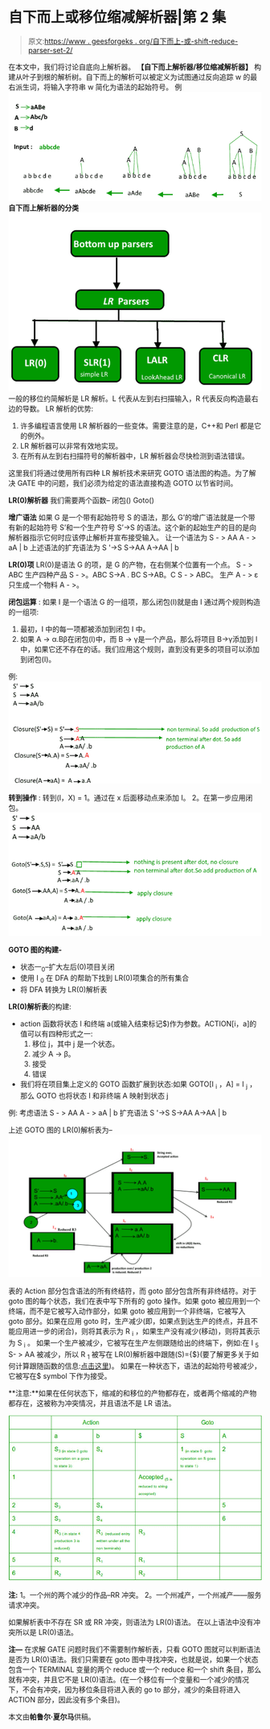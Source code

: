 # 自下而上或移位缩减解析器|第 2 集

> 原文:[https://www . geesforgeks . org/自下而上-或-shift-reduce-parser-set-2/](https://www.geeksforgeeks.org/bottom-up-or-shift-reduce-parsers-set-2/)

在本文中，我们将讨论自底向上解析器。
**【自下而上解析器/移位缩减解析器】**
构建从叶子到根的解析树。自下而上的解析可以被定义为试图通过反向追踪 w 的最右派生词，将输入字符串 w 简化为语法的起始符号。
例
![](img/6a715008b45509b034adf46c904bb4ee.png)
**自下而上解析器的分类**
![](img/25193857762d8823ace3f0aa214e5046.png)
一般的移位约简解析是 LR 解析。L 代表从左到右扫描输入，R 代表反向构造最右边的导数。
LR 解析的优势:

1.  许多编程语言使用 LR 解析器的一些变体。需要注意的是，C++和 Perl 都是它的例外。
2.  LR 解析器可以非常有效地实现。
3.  在所有从左到右扫描符号的解析器中，LR 解析器会尽快检测到语法错误。

这里我们将通过使用所有四种 LR 解析技术来研究 GOTO 语法图的构造。为了解决 GATE 中的问题，我们必须为给定的语法直接构造 GOTO 以节省时间。

**LR(0)解析器**
我们需要两个函数–
闭包()
Goto()

**增广语法**
如果 G 是一个带有起始符号 S 的语法，那么 G’的增广语法就是一个带有新的起始符号 S’和一个生产符号 S’->S 的语法。这个新的起始生产的目的是向解析器指示它何时应该停止解析并宣布接受输入。
让一个语法为 S - > AA
A - > aA | b
上述语法的扩充语法为
S '->S
S->AA
A->AA | b

**LR(0)项**
LR(0)是语法 G 的项，是 G 的产物，在右侧某个位置有一个点。
S - > ABC 生产四种产品
S - >。ABC
S->A . BC
S->AB。C
S - > ABC。
生产 A - > ε只生成一个物料 A - >。

**闭包运算** :
如果 I 是一个语法 G 的一组项，那么闭包(I)就是由 I 通过两个规则构造的一组项:

1.  最初，I 中的每一项都被添加到闭包 I 中。
2.  如果 A -> α.Bβ在闭包(I)中，而 B -> γ是一个产品，那么将项目 B->γ添加到 I 中，如果它还不存在的话。我们应用这个规则，直到没有更多的项目可以添加到闭包(I)。

例:
![](img/6e5619a466a469802114519f4a7c118b.png)

**转到操作** :
转到(I，X) = 1。通过在 x 后面移动点来添加 I。
2。在第一步应用闭包。
![](img/cb55272391ce5a34c61b0aafbe190057.png)

**GOTO 图的构建-**

*   状态一<sub>0</sub>–扩大左后(0)项目关闭
*   使用 I <sub>0</sub> 在 DFA 的帮助下找到 LR(0)项集合的所有集合
*   将 DFA 转换为 LR(0)解析表

**LR(0)解析表**的构建:

*   action 函数将状态 I 和终端 a(或输入结束标记$)作为参数。ACTION[i，a]的值可以有四种形式之一:
    1.  移位 j，其中 j 是一个状态。
    2.  减少 A -> β。
    3.  接受
    4.  错误
*   我们将在项目集上定义的 GOTO 函数扩展到状态:如果 GOTO[I <sub>i</sub> ，A] = I <sub>j</sub> ，那么 GOTO 也将状态 I 和非终端 A 映射到状态 j

例:
考虑语法 S - > AA
A - > aA | b
扩充语法 S '->S
S->AA
A->AA | b

上述 GOTO 图的 LR(0)解析表为–
![](img/6487b9dd73b49cda4b1d36ba4f5ed872.png)

表的 Action 部分包含语法的所有终结符，而 goto 部分包含所有非终结符。对于 goto 图的每个状态，我们在表中写下所有的 goto 操作。如果 goto 被应用到一个终端，而不是它被写入动作部分，如果 goto 被应用到一个非终端，它被写入 goto 部分。如果在应用 goto 时，生产减少(即，如果点到达生产的终点，并且不能应用进一步的闭合)，则将其表示为 R <sub>i</sub> ，如果生产没有减少(移动)，则将其表示为 S <sub>i</sub> 。
如果一个生产被减少，它被写在生产左侧跟随给出的终端下，例如:在 I <sub>5</sub> S- > AA 被减少，所以 R <sub>1</sub> 被写在 LR(0)解析器中跟随(S)={$}(要了解更多关于如何计算跟随函数的信息:[点击这里](https://www.geeksforgeeks.org/compiler-design-follow-set-in-syntax-analysis/))。
如果在一种状态下，语法的起始符号被减少，它被写在$ symbol 下作为接受。

**注意:**如果在任何状态下，缩减的和移位的产物都存在，或者两个缩减的产物都存在，这被称为冲突情况，并且语法不是 LR 语法。

![](img/2efe22b26daac80b21e7de019f413940.png)

**注:**
1。一个州的两个减少的作品–RR 冲突。
2。一个州减产，一个州减产——服务请求冲突。

如果解析表中不存在 SR 或 RR 冲突，则语法为 LR(0)语法。
在以上语法中没有冲突所以是 LR(0)语法。

**注—** 在求解 GATE 问题时我们不需要制作解析表，只看 GOTO 图就可以判断语法是否为 LR(0)语法。我们只需要在 goto 图中寻找冲突，也就是说，如果一个状态包含一个 TERMINAL 变量的两个 reduce 或一个 reduce 和一个 shift 条目，那么就有冲突，并且它不是 LR(0)语法。(在一个移位有一个变量和一个减少的情况下，不会有冲突，因为移位条目将进入表的 go to 部分，减少的条目将进入 ACTION 部分，因此没有多个条目)。

本文由**帕鲁尔·夏尔马**供稿。